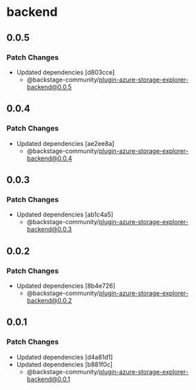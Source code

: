 # backend

## 0.0.5

### Patch Changes

- Updated dependencies [d803cce]
  - @backstage-community/plugin-azure-storage-explorer-backend@0.0.5

## 0.0.4

### Patch Changes

- Updated dependencies [ae2ee8a]
  - @backstage-community/plugin-azure-storage-explorer-backend@0.0.4

## 0.0.3

### Patch Changes

- Updated dependencies [ab1c4a5]
  - @backstage-community/plugin-azure-storage-explorer-backend@0.0.3

## 0.0.2

### Patch Changes

- Updated dependencies [8b4e726]
  - @backstage-community/plugin-azure-storage-explorer-backend@0.0.2

## 0.0.1

### Patch Changes

- Updated dependencies [d4a81d1]
- Updated dependencies [b881f0c]
  - @backstage-community/plugin-azure-storage-explorer-backend@0.0.1
